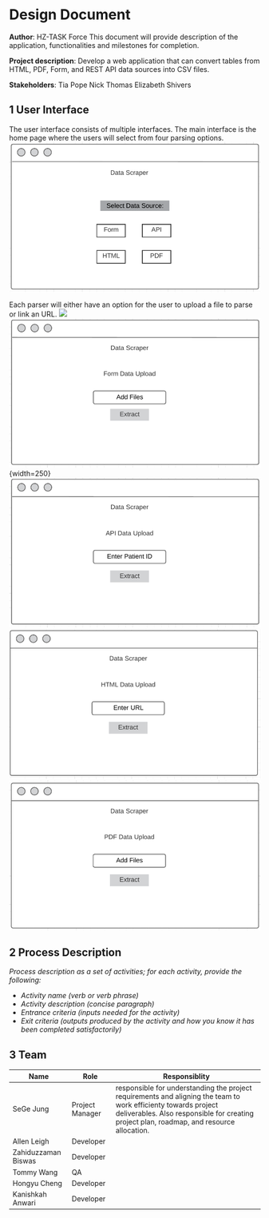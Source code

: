 # Design Document

**Author**: HZ-TASK Force
This document will provide description of the application, functionalities and milestones for completion.

**Project description**: Develop a web application that can convert tables from HTML, PDF, Form, and REST API data sources into CSV files. 

**Stakeholders**:
Tia Pope
Nick Thomas
Elizabeth Shivers
## 1 User Interface
The user interface consists of multiple interfaces. The main interface is the home page where the users will select from four parsing options. 
![](./UI_1.png)

Each parser will either have an option for the user to upload a file to parse or link an URL. ![](./UL_2.png)
![](./UI_2.png) {width=250}
![](./UI_3.png)
![](./UI_4.png)
![](./UI_5.png)

## 2 Process Description

*Process description as a set of activities; for each activity, provide the following:*

- *Activity name (verb or verb phrase)*
- *Activity description (concise paragraph)*
- *Entrance criteria (inputs needed for the activity)*
- *Exit criteria (outputs produced by the activity and how you know it has been completed satisfactorily)*

## 3 Team

| Name | Role | Responsiblity |
| ------ | ------ | ------ | 
| SeGe Jung | Project Manager | responsible for understanding the project requirements and aligning the team to work efficienty towards project deliverables. Also responsible for creating project plan, roadmap, and resource allocation. |
| Allen Leigh | Developer | |
| Zahiduzzaman Biswas | Developer | |
| Tommy Wang | QA | |
| Hongyu Cheng | Developer | |
| Kanishkah Anwari | Developer | |
